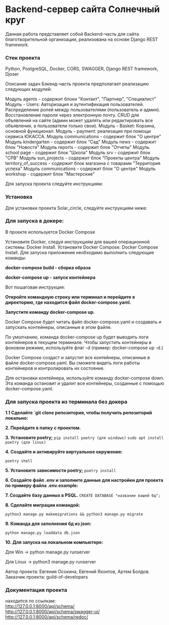 # Backend-сервер сайта Солнечный круг

Данная работа представляет собой Backend-часть для сайта благотворительной организации, реализована на основе Django REST framework. </p> 

<h3>Стек проекта</h3>
Python, PostgreSQL, Docker, CORS, SWAGGER, Django REST framework, Djoser


Описание задач
Бэкенд-часть проекта предполагает реализацию следующих модулей:

Модуль agents - содержит блоки "Контакт", "Партнер", "Cпециалист"
Модуль - Users: Авторизация и аутентификация пользователей.
Распределение ролей между пользователями (пользователь и админ).
Восстановление пароля через электронную почту.
CRUD для объявлений на сайте (админ может удалять или редактировать все объявления, а пользователи только свои).
Модуль - Basket: Корзина, основной функционал:
Модуль - payment: реализация при помощи сервиса ЮКАССА.
Модуль communications - содержит блок "О центре"
Модуль kindergarten - содержит блок "Сад"
Модуль news - содержит блок "Новости"
Модуль reports - содержит блок "Отчеты"
Модуль school page - содержит блок "Школа"
Модуль srv - содержит блок "СРВ"
Модуль sun_projects - содержит блок "Проекты центра"
Модуль territory_of_success - содержит блок магазина с товарами "Территория успеха"
Модуль communications - содержит блок "О центре"
Модуль workshop - содержит блок "Мастерские"

Для запуска проекта следуйте инструкциям:
### **Установка**
Для установки проекта Solar_circle, следуйте инструкциям ниже:


   **<h3>Для запуска в докере:</h3>**

В проекте используется Docker Compose

Установите Docker, следуя инструкциям для вашей операционной системы: Docker Install.
Установите Docker Compose: Docker Compose Install.
Для запуска приложения необходимо выполнить следующие команды:

**<p>docker-compose build - сборка образа</p>**
**<p>docker-compose up - запуск контейнера</p>**
Вот пошаговая инструкция:

**<p>Откройте командную строку или терминал и перейдите в директорию, где находится файл docker-compose.yaml.</p>**

**<p>Запустите команду docker-compose up.</p>** 
Docker Compose будет читать файл docker-compose.yaml и создавать и запускать контейнеры, описанные в этом файле.

По умолчанию, команда docker-compose up будет выводить логи контейнеров в текущем терминале. 
Чтобы запустить контейнеры в фоновом режиме, используйте флаг -d (пример: docker-compose up -d.)

Docker Compose создаст и запустит все контейнеры, описанные в файле docker-compose.yaml. 
Вы сможете видеть логи работы контейнеров и контролировать их состояние.

Для остановки контейнера, используйте команду docker-compose down. 
Эта команда остановит и удалит все контейнеры, созданные с помощью docker-compose.yaml.


<h3>Для запуска проекта из терминала без докера</h3>

**1.1 Сделайте `git clone репозитория, чтобы получить репозиторий локально:**

**<p>2. Перейдите в папку с проектом.</p>**

**<p>3. Установите poetry;**
   ```pip install poetry (для windows)```
   ```sudo apt install poetry (для linux)```

**<p>4. Создайте и активируйте виртуальное окружение:</p>**
   ```poetry shell```

**<p>5. Установите зависимости poetry;**
   ```poetry install```

**<p>6. Создайте файл .env и заполните данные для настройки для проекта по примеру файла .env.example:</p>**
**<p>7. Создайте базу данных в PSQL.**
    ```
    CREATE DATABASE "название вашей бд";
    ```
**<p>8. Сделайте миграции командой:**
   ```
   python3 manage.py makemigrations && python3 manage.py migrate
   ```
**<p>9. Команда для заполнения бд из json:**
   ```
   python manage.py loaddata db.json
   ```
**<p>10. Для запуска на локальном компьютере:</p>**

Для Win -> python manage.py runserver

Для Linux -> python3 manage.py runserver


Автор проекта: Евгения Осокина, Евгений Яхонтов, Артем Болдов.
Заказчик проекта: guild-of-developers



<h3>Документация проекта</h3>

находится по ссылкам:<br/>
http://127.0.0.1:8000/api/schema/<br/>
http://127.0.0.1:8000/api/schema/swagger-ui/<br/>
http://127.0.0.1:8000/api/schema/redoc/<br/>
